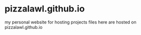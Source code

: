 # pizzalawl.github.io
my personal website for hosting projects
files here are hosted on pizzalawl.github.io

